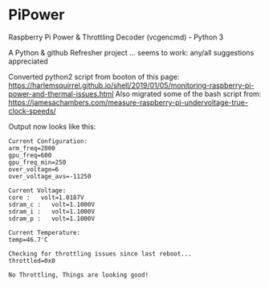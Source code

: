 # PiPower
Raspberry Pi Power &amp; Throttling Decoder (vcgencmd) - Python 3

A Python & github Refresher project ... seems to work:  any/all suggestions appreciated

Converted python2 script from booton of this page:
https://harlemsquirrel.github.io/shell/2019/01/05/monitoring-raspberry-pi-power-and-thermal-issues.html
Also migrated some of the bash script from:
https://jamesachambers.com/measure-raspberry-pi-undervoltage-true-clock-speeds/ 

Output now looks like this:
```
Current Configuration:
arm_freq=2000
gpu_freq=600
gpu_freq_min=250
over_voltage=6
over_voltage_avs=-11250

Current Voltage:
core :   volt=1.0187V
sdram_c :   volt=1.1000V
sdram_i :   volt=1.1000V
sdram_p :   volt=1.1000V

Current Temperature:
temp=46.7'C

Checking for throttling issues since last reboot...
throttled=0x0

No Throttling, Things are looking good!
```
